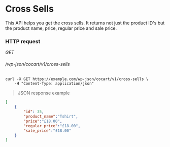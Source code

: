 # Cross Sells #

This API helps you get the cross sells. It returns not just the product ID's but the product name, price, regular price and sale price.

### HTTP request ###

<div class="api-endpoint">
	<div class="endpoint-data">
		<i class="label label-get">GET</i>
		<h6>/wp-json/cocart/v1/cross-sells</h6>
	</div>
</div>

```shell
curl -X GET https://example.com/wp-json/cocart/v1/cross-sells \
	-H "Content-Type: application/json"
```

> JSON response example

```json
[
	{
		"id": 35,
		"product_name":"Tshirt",
		"price":"£18.00",
		"regular_price":"£18.00",
		"sale_price":"£18.00"
	}
]
```
